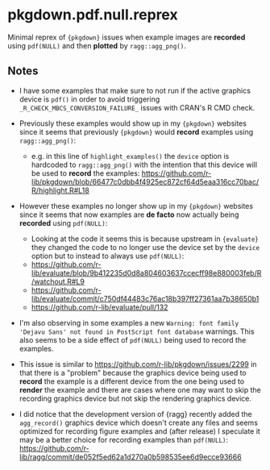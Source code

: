 # pkgdown.pdf.null.reprex

Minimal reprex of `{pkgdown}` issues when example images are **recorded** using `pdf(NULL)` and then **plotted** by `ragg::agg_png()`.

## Notes

* I have some examples that make sure to not run if the active graphics device is `pdf()` in order to avoid triggering `_R_CHECK_MBCS_CONVERSION_FAILURE_` issues with CRAN's R CMD check.
* Previously these examples would show up in my `{pkgdown}` websites since it seems that previously `{pkgdown}` would **record** examples using `ragg::agg_png()`:

  + e.g. in this line of `highlight_examples()` the `device` option is hardcoded to `ragg::agg_png()` with the intention that this device will be used to **record** the examples: https://github.com/r-lib/pkgdown/blob/66477c0dbb4f4925ec872cf64d5eaa316cc70bac/R/highlight.R#L18

* However these examples no longer show up in my `{pkgdown}` websites since it seems that now examples are **de facto** now actually being **recorded** using `pdf(NULL)`:

  + Looking at the code it seems this is because upstream in `{evaluate}` they changed the code to no longer use the device set by the `device` option but to instead to always use `pdf(NULL)`:

   - https://github.com/r-lib/evaluate/blob/9b412235d0d8a804603637ccecff98e880003feb/R/watchout.R#L9
   - https://github.com/r-lib/evaluate/commit/c750df44483c76ac18b397ff27361aa7b38650b1
   - https://github.com/r-lib/evaluate/pull/132

* I'm also observing in some examples a new `Warning: font family 'Dejavu Sans' not found in PostScript font database` warnings.  This also seems to be a side effect of `pdf(NULL)` being used to record the examples.

* This issue is similar to https://github.com/r-lib/pkgdown/issues/2299 in that there is a "problem" because the graphics device being used to **record** the example is a different device from the one being used to **render** the example and there are cases where one may want to skip the recording graphics device but not skip the rendering graphics device.

* I did notice that the development version of {ragg} recently added the `agg_record()` graphics device which doesn't create any files and seems optimized for recording figure examples and (after release) I speculate it may be a better choice for recording examples than `pdf(NULL)`: https://github.com/r-lib/ragg/commit/de052f5ed62a1d270a0b598535ee6d9ecce93666
